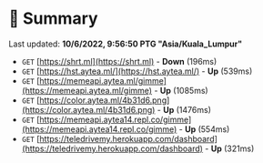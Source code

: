 # 📖 Summary
Last updated: **10/6/2022, 9:56:50 PTG "Asia/Kuala_Lumpur"**

- `GET` [https://shrt.ml](https://shrt.ml) - **Down** (196ms)
- `GET` [https://hst.aytea.ml/](https://hst.aytea.ml/) - **Up** (539ms)
- `GET` [https://memeapi.aytea.ml/gimme](https://memeapi.aytea.ml/gimme) - **Up** (1085ms)
- `GET` [https://color.aytea.ml/4b31d6.png](https://color.aytea.ml/4b31d6.png) - **Up** (1476ms)
- `GET` [https://memeapi.aytea14.repl.co/gimme](https://memeapi.aytea14.repl.co/gimme) - **Up** (554ms)
- `GET` [https://teledrivemy.herokuapp.com/dashboard](https://teledrivemy.herokuapp.com/dashboard) - **Up** (321ms)
